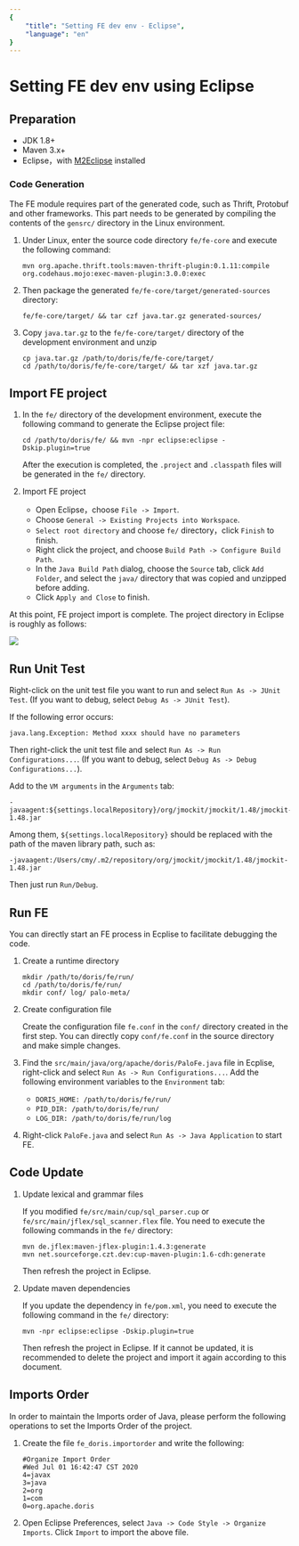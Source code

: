 ```yaml
---
{
    "title": "Setting FE dev env - Eclipse",
    "language": "en"
}
---
```


<!-- 
Licensed to the Apache Software Foundation (ASF) under one
or more contributor license agreements.  See the NOTICE file
distributed with this work for additional information
regarding copyright ownership.  The ASF licenses this file
to you under the Apache License, Version 2.0 (the
"License"); you may not use this file except in compliance
with the License.  You may obtain a copy of the License at

  http://www.apache.org/licenses/LICENSE-2.0

Unless required by applicable law or agreed to in writing,
software distributed under the License is distributed on an
"AS IS" BASIS, WITHOUT WARRANTIES OR CONDITIONS OF ANY
KIND, either express or implied.  See the License for the
specific language governing permissions and limitations
under the License.
-->

# Setting FE dev env using Eclipse

## Preparation

* JDK 1.8+
* Maven 3.x+
* Eclipse，with [M2Eclipse](http://www.eclipse.org/m2e/) installed

### Code Generation

The FE module requires part of the generated code, such as Thrift, Protobuf and other frameworks. This part needs to be generated by compiling the contents of the `gensrc/` directory in the Linux environment.

1. Under Linux, enter the source code directory `fe/fe-core` and execute the following command:

   ```
   mvn org.apache.thrift.tools:maven-thrift-plugin:0.1.11:compile
   org.codehaus.mojo:exec-maven-plugin:3.0.0:exec
   ```
    
2. Then package the generated `fe/fe-core/target/generated-sources` directory:

   `fe/fe-core/target/ && tar czf java.tar.gz generated-sources/`

3. Copy `java.tar.gz` to the `fe/fe-core/target/` directory of the development environment and unzip

    ```
    cp java.tar.gz /path/to/doris/fe/fe-core/target/
    cd /path/to/doris/fe/fe-core/target/ && tar xzf java.tar.gz
    ```

## Import FE project

1. In the `fe/` directory of the development environment, execute the following command to generate the Eclipse project file:

    `cd /path/to/doris/fe/ && mvn -npr eclipse:eclipse -Dskip.plugin=true`
    
    After the execution is completed, the `.project` and `.classpath` files will be generated in the `fe/` directory.

2. Import FE project

    * Open Eclipse，choose `File -> Import`.
    * Choose `General -> Existing Projects into Workspace`.
    * `Select root directory` and choose `fe/` directory，click `Finish` to finish.
    * Right click the project, and choose `Build Path -> Configure Build Path`.
    * In the `Java Build Path` dialog, choose the `Source` tab, click `Add Folder`, and select the `java/` directory that was copied and unzipped before adding.
    * Click `Apply and Close` to finish.

At this point, FE project import is complete. The project directory in Eclipse is roughly as follows:

![](/images/eclipse-import-fe-project-1.png)

## Run Unit Test

Right-click on the unit test file you want to run and select `Run As -> JUnit Test`. (If you want to debug, select `Debug As -> JUnit Test`).

If the following error occurs:

```
java.lang.Exception: Method xxxx should have no parameters
```

Then right-click the unit test file and select `Run As -> Run Configurations...`. (If you want to debug, select `Debug As -> Debug Configurations...`).

Add to the `VM arguments` in the `Arguments` tab:

```
-javaagent:${settings.localRepository}/org/jmockit/jmockit/1.48/jmockit-1.48.jar
```

Among them, `${settings.localRepository}` should be replaced with the path of the maven library path, such as:

```
-javaagent:/Users/cmy/.m2/repository/org/jmockit/jmockit/1.48/jmockit-1.48.jar
```

Then just run `Run/Debug`.

## Run FE

You can directly start an FE process in Ecplise to facilitate debugging the code.

1. Create a runtime directory

    ```
    mkdir /path/to/doris/fe/run/
    cd /path/to/doris/fe/run/
    mkdir conf/ log/ palo-meta/
    ```
    
2. Create configuration file
    
    Create the configuration file `fe.conf` in the `conf/` directory created in the first step. You can directly copy `conf/fe.conf` in the source directory and make simple changes.
    
3. Find the `src/main/java/org/apache/doris/PaloFe.java` file in Ecplise, right-click and select `Run As -> Run Configurations...`. Add the following environment variables to the `Environment` tab:

    * `DORIS_HOME: /path/to/doris/fe/run/`
    * `PID_DIR: /path/to/doris/fe/run/`
    * `LOG_DIR: /path/to/doris/fe/run/log`

4. Right-click `PaloFe.java` and select `Run As -> Java Application` to start FE.

## Code Update

1. Update lexical and grammar files

    If you modified `fe/src/main/cup/sql_parser.cup` or `fe/src/main/jflex/sql_scanner.flex` file. You need to execute the following commands in the `fe/` directory:
    
    ```
    mvn de.jflex:maven-jflex-plugin:1.4.3:generate
    mvn net.sourceforge.czt.dev:cup-maven-plugin:1.6-cdh:generate
    ```
    
    Then refresh the project in Eclipse.
        
2. Update maven dependencies

    If you update the dependency in `fe/pom.xml`, you need to execute the following command in the `fe/` directory:

    `mvn -npr eclipse:eclipse -Dskip.plugin=true`
    
    Then refresh the project in Eclipse. If it cannot be updated, it is recommended to delete the project and import it again according to this document.

## Imports Order

In order to maintain the Imports order of Java, please perform the following operations to set the Imports Order of the project.

1. Create the file `fe_doris.importorder` and write the following:

    ```
    #Organize Import Order
    #Wed Jul 01 16:42:47 CST 2020
    4=javax
    3=java
    2=org
    1=com
    0=org.apache.doris
    ```

2. Open Eclipse Preferences, select `Java -> Code Style -> Organize Imports`. Click `Import` to import the above file.
